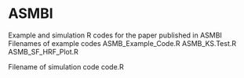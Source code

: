 # ASMBI
Example and simulation R codes for the paper published in ASMBI
Filenames of example codes
   ASMB_Example_Code.R
   ASMB_KS.Test.R
   ASMB_SF_HRF_Plot.R

Filename of simulation code
   code.R
